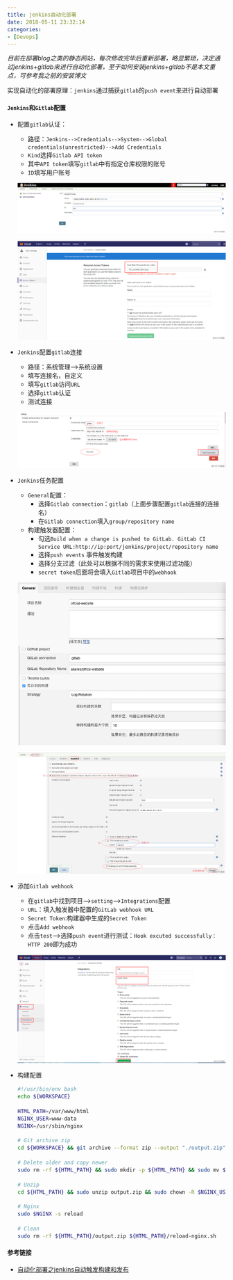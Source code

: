 ```yaml
---
title: jenkins自动化部署
date: 2018-05-11 23:32:14
categories: 
- [Devops]
---
```


*目前在部署blog之类的静态网站，每次修改完毕后重新部署，略显繁琐，决定通过jenkins+gitlab来进行自动化部署，至于如何安装jenkins+gitlab不是本文重点，可参考我之前的安装博文*

实现自动化的部署原理：`jenkins`通过捕获`gitlab`的`push event`来进行自动部署

#### `Jenkins`和`Gitlab`配置

- 配置`gitlab`认证：

  - 路径：`Jenkins-->Credentials-->System-->Global credentials(unrestricted)-->Add Credentials`
  - `Kind`选择`Gitlab API token`
  - 其中`API token`填写`gitlab`中有指定仓库权限的账号
  - `ID`填写用户账号

  ![Jenkins配置gitlab认证](jenkins自动化部署/1514013807248833.png)

  ![Gitlab API token生成](jenkins自动化部署/1514013621369900.png)

- `Jenkins`配置`gitlab`连接

  - 路径：系统管理-->系统设置
  - 填写连接名，自定义
  - 填写`gitlab`访问`URL`
  - 选择`gitlab`认证
  - 测试连接

  ![Jenkins配置gitlab连接](jenkins自动化部署/1514014036313824.png)

- `Jenkins`任务配置

  - `General`配置：
    - 选择`Gitlab connection`：`gitlab`（上面步骤配置`gitlab`连接的连接名）
    - 在`Gitlab connection`填入`group/repository name`
  - 构建触发器配置：
    - 勾选`Build when a change is pushed to GitLab. GitLab CI Service URL:http://ip:port/jenkins/project/repository name`
    - 选择`push events` 事件触发构建
    - 选择分支过滤（此处可以根据不同的需求来使用过滤功能）
    - `secret token`后面将会填入`Gitlab`项目中的`webhook`

  ![General配置](jenkins自动化部署/D8D91BE9-33D5-4128-8147-650E8B36E41A.png)

  ![构建触发器配置](jenkins自动化部署/1514014402625761.png)

- 添加`Gitlab webhook`

  - 在`gitlab`中找到项目—>`setting`—>`Integrations`配置
  - `URL`：填入触发器中配置的`GitLab webhook URL`
  - `Secret Token`:构建器中生成的`Secret Token`
  - 点击`Add webhook`
  - 点击`test`—>选择`push event`进行测试：`Hook excuted successfully：HTTP 200`即为成功

  ![Gitlab Add webhook](jenkins自动化部署/1514014567924974.png)

- 构建配置

  ```bash
  #!/usr/bin/env bash
  echo ${WORKSPACE}

  HTML_PATH=/var/www/html
  NGINX_USER=www-data
  NGINX=/usr/sbin/nginx

  # Git archive zip
  cd ${WORKSPACE} && git archive --format zip --output "./output.zip" -0 HEAD

  # Delete older and copy newer
  sudo rm -rf ${HTML_PATH} && sudo mkdir -p ${HTML_PATH} && sudo mv ${WORKSPACE}/output.zip ${HTML_PATH}

  # Unzip
  cd ${HTML_PATH} && sudo unzip output.zip && sudo chown -R $NGINX_USER:$NGINX_USER $HTML_PATH 

  # Nginx
  sudo $NGINX -s reload

  # Clean
  sudo rm -rf ${HTML_PATH}/output.zip ${HTML_PATH}/reload-nginx.sh
  ```

#### 参考链接

- [自动化部署之jenkins自动触发构建和发布](http://blog.51cto.com/jinlong/2053863)